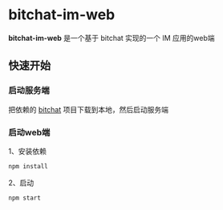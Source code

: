 # bitchat-im-web

**bitchat-im-web** 是一个基于 bitchat 实现的一个 IM 应用的web端


## 快速开始

### 启动服务端

把依赖的 [bitchat](https://github.com/all4you/bitchat-im) 项目下载到本地，然后启动服务端


### 启动web端

1、安装依赖

``` bash
npm install
```

2、启动

``` bash
npm start
```
